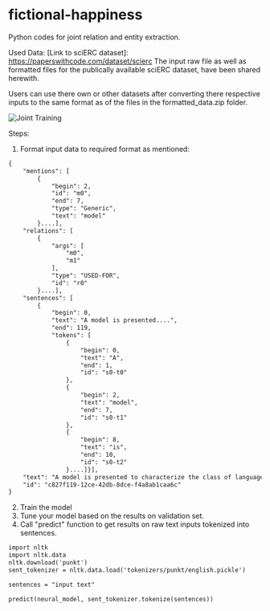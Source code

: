 # fictional-happiness

Python codes for joint relation and entity extraction.

Used Data:
[Link to sciERC dataset]: https://paperswithcode.com/dataset/scierc
The input raw file as well as formatted files for the publically available sciERC dataset, have been shared herewith.

Users can use there own or other datasets after converting there respective inputs to the same format as of the files in the formatted_data.zip folder.

![Joint Training](https://miro.medium.com/max/3688/1*rrIJOpJO8fkFECNHlwq-jQ.png)


Steps:
1. Format input data to required format as mentioned:
```diff
{
    "mentions": [
        {
            "begin": 2,
            "id": "m0",
            "end": 7,
            "type": "Generic",
            "text": "model"
        }....],
	"relations": [
        {
            "args": [
                "m0",
                "m1"
            ],
            "type": "USED-FOR",
            "id": "r0"
        }....],
	"sentences": [
        {
            "begin": 0,
            "text": "A model is presented....",
            "end": 119,
            "tokens": [
                {
                    "begin": 0,
                    "text": "A",
                    "end": 1,
                    "id": "s0-t0"
                },
                {
                    "begin": 2,
                    "text": "model",
                    "end": 7,
                    "id": "s0-t1"
                },
                {
                    "begin": 8,
                    "text": "is",
                    "end": 10,
                    "id": "s0-t2"
                }....]}],
	"text": "A model is presented to characterize the class of languages obtained by adding reduplication to context-free languages....",
    "id": "c827f119-12ce-42db-8dce-f4a8ab1caa6c"
}
```

2. Train the model
3. Tune your model based on the results on validation set.
4. Call "predict" function to get results on raw text inputs tokenized into sentences.
```diff
import nltk
import nltk.data
nltk.download('punkt')
sent_tokenizer = nltk.data.load('tokenizers/punkt/english.pickle')

sentences = "input text"

predict(neural_model, sent_tokenizer.tokenize(sentences))
```

